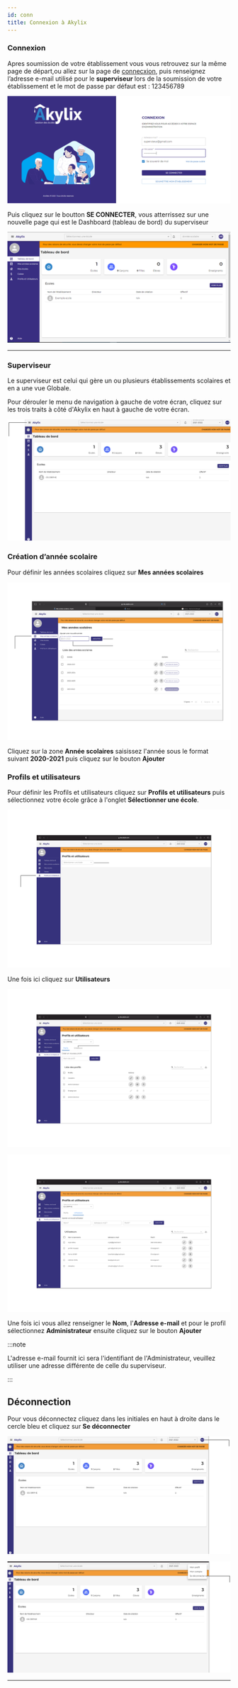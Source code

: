 ```yaml
---
id: conn
title: Connexion à Akylix
---
```


### Connexion

Apres soumission de votre établissement vous vous retrouvez sur la même page de départ,ou allez sur la page de  [connecxion](https://app.akylix.com/login), puis renseignez l’adresse e-mail utilisé pour le **superviseur** lors de la soumission de votre établissement et le mot de passe par défaut est : 123456789

![img](../static/img/connexionSuperviseur.png)

Puis cliquez sur le boutton **SE CONNECTER**, vous atterrissez sur une nouvelle page qui est le Dashboard (tableau de bord) du superviseur

![img](../static/img/Supetrviseur.PNG)

---

### Superviseur

Le superviseur est celui qui gère un ou plusieurs établissements scolaires et en a une vue Globale.

Pour dérouler le menu de navigation à gauche de votre écran, cliquez sur les trois traits à côté d'Akylix en haut à gauche de votre écran.

![img](../static/img/Deroulant.png)

### Création d’année scolaire

Pour définir les années scolaires cliquez sur **Mes années scolaires**

![img](../static/img/AnneeScolaire.PNG)

Cliquez sur la zone **Année scolaires** saisissez l'année sous le format suivant **2020-2021** puis cliquez sur le bouton **Ajouter**

### Profils et utilisateurs

Pour définir les Profils et utilisateurs cliquez sur **Profils et utilisateurs** puis sélectionnez votre école grâce à l'onglet **Sélectionner une école**.

![img](../static/img/ProfilUtilisateur1.png)

Une fois ici cliquez sur **Utilisateurs**

![img](../static/img/ProfilUtilisateur2.png)

![img](../static/img/ProfilUtilisateur3.png)

Une fois ici vous allez renseigner le **Nom**, l'**Adresse e-mail** et pour le profil sélectionnez **Administrateur** ensuite cliquez sur le bouton **Ajouter**

:::note

L'adresse e-mail fournit ici sera l'identifiant de l'Administrateur, veuillez utiliser une adresse différente de celle du superviseur.

:::

## Déconnection
Pour vous déconnectez cliquez dans les initiales en haut à droite dans le cercle bleu et cliquez sur **Se déconnecter**

![img](../static/img/Deconnexion1.png)

![img](../static/img/deconnexions.png)


---